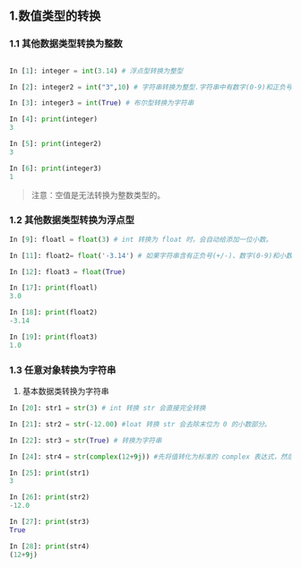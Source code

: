  
 ## 1.数值类型的转换
 
 ### 1.1 其他数据类型转换为整数

 ```python
 
In [1]: integer = int(3.14) # 浮点型转换为整型

In [2]: integer2 = int("3",10) # 字符串转换为整型.字符串中有数字(0-9)和正负号(+/-)以外的字符，就会报错。

In [3]: integer3 = int(True) # 布尔型转换为字符串

In [4]: print(integer)
3

In [5]: print(integer2)
3

In [6]: print(integer3)
1

 ```
>注意：空值是无法转换为整数类型的。 

### 1.2 其他数据类型转换为浮点型
```python
In [9]: floatl = float(3) # int 转换为 float 时，会自动给添加一位小数。

In [11]: float2= float('-3.14') # 如果字符串含有正负号(+/-)、数字(0-9)和小数点(.)以外的字符，则不支持转换。

In [12]: float3 = float(True)

In [17]: print(floatl)
3.0

In [18]: print(float2)
-3.14

In [19]: print(float3)
1.0

```

### 1.3 任意对象转换为字符串

1. 基本数据类转换为字符串
```python
In [20]: str1 = str(3) # int 转换 str 会直接完全转换

In [21]: str2 = str(-12.00) #loat 转换 str 会去除末位为 0 的小数部分。

In [22]: str3 = str(True) # 转换为字符串

In [24]: str4 = str(complex(12+9j)) #先将值转化为标准的 complex 表达式，然后再转换为字符串。

In [25]: print(str1)
3

In [26]: print(str2)
-12.0

In [27]: print(str3)
True

In [28]: print(str4)
(12+9j)
```

